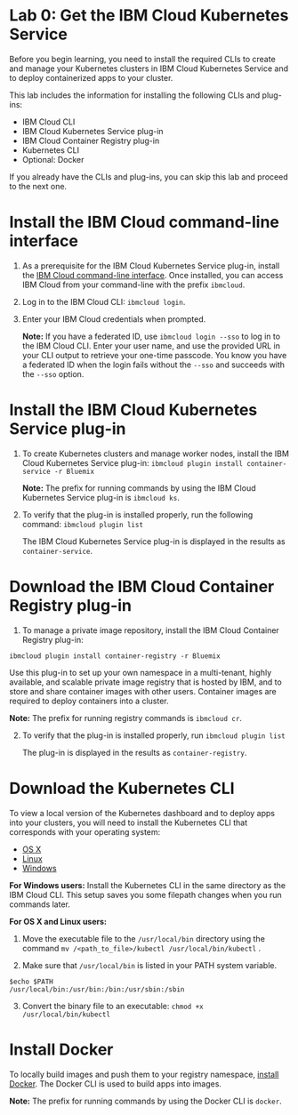 # Lab 0: Get the IBM Cloud Kubernetes Service


Before you begin learning, you need to install the required CLIs to create and manage your Kubernetes clusters in IBM Cloud Kubernetes Service and to deploy containerized apps to your cluster.

This lab includes the information for installing the following CLIs and plug-ins:

* IBM Cloud CLI
* IBM Cloud Kubernetes Service plug-in
* IBM Cloud Container Registry plug-in
* Kubernetes CLI
* Optional: Docker

If you already have the CLIs and plug-ins, you can skip this lab and proceed to the next one.

# Install the IBM Cloud command-line interface

1. As a prerequisite for the IBM Cloud Kubernetes Service plug-in, install the [IBM Cloud command-line interface](https://cloud.ibm.com/docs/cli?topic=cloud-cli-ibmcloud-cli). Once installed, you can access IBM Cloud from your command-line with the prefix `ibmcloud`.
2. Log in to the IBM Cloud CLI: `ibmcloud login`. 
3. Enter your IBM Cloud credentials when prompted.

   **Note:** If you have a federated ID, use `ibmcloud login --sso` to log in to the IBM Cloud CLI. Enter your user name, and use the provided URL in your CLI output to retrieve your one-time passcode. You know you have a federated ID when the login fails without the `--sso` and succeeds with the `--sso` option.

# Install the IBM Cloud Kubernetes Service plug-in

1. To create Kubernetes clusters and manage worker nodes, install the IBM Cloud Kubernetes Service plug-in:
   ```ibmcloud plugin install container-service -r Bluemix```
   
   **Note:** The prefix for running commands by using the IBM Cloud Kubernetes Service plug-in is `ibmcloud ks`.

2. To verify that the plug-in is installed properly, run the following command:
```ibmcloud plugin list```

   The IBM Cloud Kubernetes Service plug-in is displayed in the results as `container-service`.

# Download the IBM Cloud Container Registry plug-in

1. To manage a private image repository, install the IBM Cloud Container Registry plug-in:
```
ibmcloud plugin install container-registry -r Bluemix
```
   
   Use this plug-in to set up your own namespace in a multi-tenant, highly available, and scalable private image registry that is hosted by IBM, and to store and share container images with other users. Container images are required to deploy containers into a cluster. 
   
   **Note:** The prefix for running registry commands is `ibmcloud cr`.

2. To verify that the plug-in is installed properly, run `ibmcloud plugin list`

   The plug-in is displayed in the results as `container-registry`.

# Download the Kubernetes CLI

To view a local version of the Kubernetes dashboard and to deploy apps into your clusters, you will need to install the Kubernetes CLI that corresponds with your operating system:

* [OS X](https://storage.googleapis.com/kubernetes-release/release/v1.14.8/bin/darwin/amd64/kubectl)
* [Linux](https://storage.googleapis.com/kubernetes-release/release/v1.14.8/bin/linux/amd64/kubectl)
* [Windows](https://storage.googleapis.com/kubernetes-release/release/v1.14.8/bin/windows/amd64/kubectl.exe)

**For Windows users:** Install the Kubernetes CLI in the same directory as the IBM Cloud CLI. This setup saves you some filepath changes when you run commands later.

**For OS X and Linux users:**

1. Move the executable file to the `/usr/local/bin` directory using the command `mv /<path_to_file>/kubectl /usr/local/bin/kubectl` .

2. Make sure that `/usr/local/bin` is listed in your PATH system variable.
```
$echo $PATH
/usr/local/bin:/usr/bin:/bin:/usr/sbin:/sbin
```

3. Convert the binary file to an executable: `chmod +x /usr/local/bin/kubectl`

# Install Docker
To locally build images and push them to your registry namespace, [install Docker](https://www.docker.com/community-edition#/download). The Docker CLI is used to build apps into images. 

**Note:** The prefix for running commands by using the Docker CLI is `docker`.
